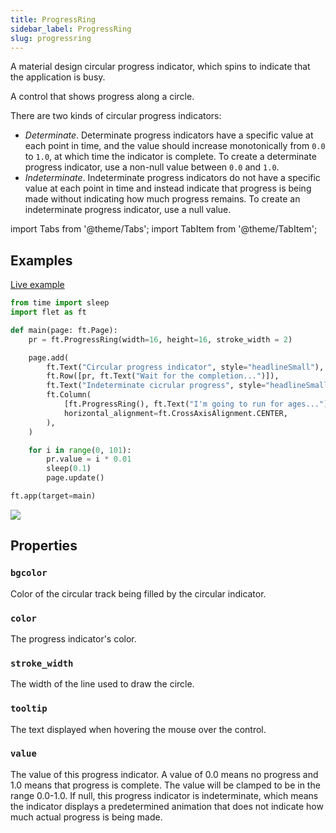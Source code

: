 ```yaml
---
title: ProgressRing
sidebar_label: ProgressRing
slug: progressring
---
```


A material design circular progress indicator, which spins to indicate that the application is busy.

A control that shows progress along a circle.

There are two kinds of circular progress indicators:

* *Determinate*. Determinate progress indicators have a specific value at each point in time, and the value should increase monotonically from `0.0` to `1.0`, at which time the indicator is complete. To create a determinate progress indicator, use a non-null value between `0.0` and `1.0`.
* *Indeterminate*. Indeterminate progress indicators do not have a specific value at each point in time and instead indicate that progress is being made without indicating how much progress remains. To create an indeterminate progress indicator, use a null value.

import Tabs from '@theme/Tabs';
import TabItem from '@theme/TabItem';

## Examples

[Live example](https://flet-controls-gallery.fly.dev/displays/progressring)

<Tabs groupId="language">
  <TabItem value="python" label="Python" default>

```python
from time import sleep
import flet as ft

def main(page: ft.Page):
    pr = ft.ProgressRing(width=16, height=16, stroke_width = 2)

    page.add(
        ft.Text("Circular progress indicator", style="headlineSmall"),
        ft.Row([pr, ft.Text("Wait for the completion...")]),
        ft.Text("Indeterminate cicrular progress", style="headlineSmall"),
        ft.Column(
            [ft.ProgressRing(), ft.Text("I'm going to run for ages...")],
            horizontal_alignment=ft.CrossAxisAlignment.CENTER,
        ),
    )

    for i in range(0, 101):
        pr.value = i * 0.01
        sleep(0.1)
        page.update()

ft.app(target=main)
```
  </TabItem>
</Tabs>

<img src="/img/docs/controls/progress-ring/custom-progress-rings.gif" className="screenshot-30"/>

## Properties

### `bgcolor`

Color of the circular track being filled by the circular indicator.

### `color`

The progress indicator's color.

### `stroke_width`

The width of the line used to draw the circle.

### `tooltip`

The text displayed when hovering the mouse over the control.

### `value`

The value of this progress indicator. A value of 0.0 means no progress and 1.0 means that progress is complete. The value will be clamped to be in the range 0.0-1.0. If null, this progress indicator is indeterminate, which means the indicator displays a predetermined animation that does not indicate how much actual progress is being made.
